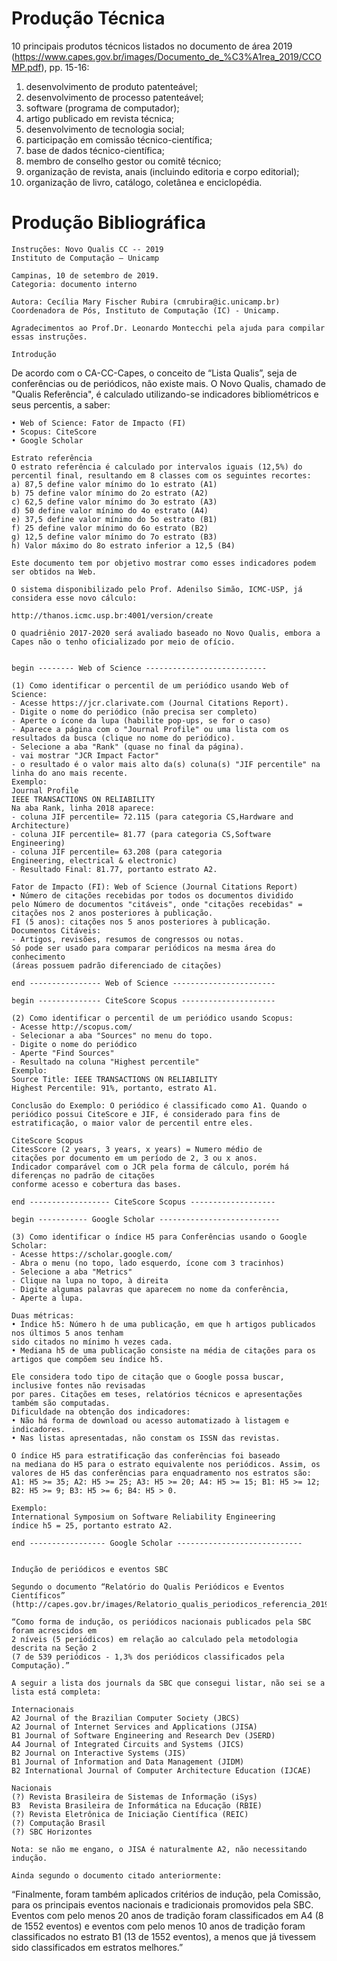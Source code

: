 # Produção Técnica

10 principais produtos técnicos listados no documento de área 2019 (https://www.capes.gov.br/images/Documento_de_%C3%A1rea_2019/CCOMP.pdf), pp. 15-16:

1) desenvolvimento de produto patenteável; 
2) desenvolvimento de processo patenteável; 
1) software (programa de computador); 
1) artigo publicado em revista técnica; 
1) desenvolvimento de tecnologia social; 
1) participação em comissão técnico-científica;
1) base de dados técnico-científica; 
1) membro de conselho gestor ou comitê técnico; 
1) organização de revista, anais (incluindo editoria e corpo editorial); 
1) organização de livro, catálogo, coletânea e enciclopédia.


# Produção Bibliográfica

~~~
Instruções: Novo Qualis CC -- 2019
Instituto de Computação – Unicamp

Campinas, 10 de setembro de 2019.
Categoria: documento interno

Autora: Cecília Mary Fischer Rubira (cmrubira@ic.unicamp.br)
Coordenadora de Pós, Instituto de Computação (IC) - Unicamp.

Agradecimentos ao Prof.Dr. Leonardo Montecchi pela ajuda para compilar essas instruções.

Introdução
~~~
De acordo com o CA-CC-Capes, o conceito de “Lista Qualis”, seja de conferências ou de periódicos, não existe mais. 
O Novo Qualis, chamado de "Qualis Referência", é calculado utilizando-se indicadores bibliométricos e seus percentis, a saber:
~~~
• Web of Science: Fator de Impacto (FI)
• Scopus: CiteScore
• Google Scholar

Estrato referência
O estrato referência é calculado por intervalos iguais (12,5%) do
percentil final, resultando em 8 classes com os seguintes recortes:
a) 87,5 define valor mínimo do 1o estrato (A1)
b) 75 define valor mínimo do 2o estrato (A2)
c) 62,5 define valor mínimo do 3o estrato (A3)
d) 50 define valor mínimo do 4o estrato (A4)
e) 37,5 define valor mínimo do 5o estrato (B1)
f) 25 define valor mínimo do 6o estrato (B2)
g) 12,5 define valor mínimo do 7o estrato (B3)
h) Valor máximo do 8o estrato inferior a 12,5 (B4)

Este documento tem por objetivo mostrar como esses indicadores podem ser obtidos na Web. 

O sistema disponibilizado pelo Prof. Adenilso Simão, ICMC-USP, já considera esse novo cálculo: 

http://thanos.icmc.usp.br:4001/version/create

O quadriênio 2017-2020 será avaliado baseado no Novo Qualis, embora a Capes não o tenho oficializado por meio de ofício.


begin -------- Web of Science ---------------------------

(1) Como identificar o percentil de um periódico usando Web of Science:
- Acesse https://jcr.clarivate.com (Journal Citations Report).
- Digite o nome do periódico (não precisa ser completo)
- Aperte o ícone da lupa (habilite pop-ups, se for o caso)
- Aparece a página com o "Journal Profile" ou uma lista com os resultados da busca (clique no nome do periódico).
- Selecione a aba "Rank" (quase no final da página).
- vai mostrar "JCR Impact Factor"
- o resultado é o valor mais alto da(s) coluna(s) "JIF percentile" na
linha do ano mais recente.
Exemplo:
Journal Profile
IEEE TRANSACTIONS ON RELIABILITY
Na aba Rank, linha 2018 aparece:
- coluna JIF percentile= 72.115 (para categoria CS,Hardware and Architecture)
- coluna JIF percentile= 81.77 (para categoria CS,Software Engineering)
- coluna JIF percentile= 63.208 (para categoria
Engineering, electrical & electronic)
- Resultado Final: 81.77, portanto estrato A2.

Fator de Impacto (FI): Web of Science (Journal Citations Report)
• Número de citações recebidas por todos os documentos dividido
pelo Número de documentos "citáveis", onde "citações recebidas" = citações nos 2 anos posteriores à publicação.
FI (5 anos): citações nos 5 anos posteriores à publicação.
Documentos Citáveis:
- Artigos, revisões, resumos de congressos ou notas.
Só pode ser usado para comparar periódicos na mesma área do conhecimento 
(áreas possuem padrão diferenciado de citações)

end ---------------- Web of Science -----------------------

begin -------------- CiteScore Scopus ---------------------

(2) Como identificar o percentil de um periódico usando Scopus:
- Acesse http://scopus.com/
- Selecionar a aba "Sources" no menu do topo.
- Digite o nome do periódico
- Aperte "Find Sources"
- Resultado na coluna "Highest percentile"
Exemplo:
Source Title: IEEE TRANSACTIONS ON RELIABILITY
Highest Percentile: 91%, portanto, estrato A1.

Conclusão do Exemplo: O periódico é classificado como A1. Quando o
periódico possui CiteScore e JIF, é considerado para fins de
estratificação, o maior valor de percentil entre eles.

CiteScore Scopus
CitesScore (2 years, 3 years, x years) = Numero médio de
citações por documento em um período de 2, 3 ou x anos.
Indicador comparável com o JCR pela forma de cálculo, porém há diferenças no padrão de citações 
conforme acesso e cobertura das bases.

end ------------------ CiteScore Scopus -------------------

begin ----------- Google Scholar ---------------------------

(3) Como identificar o índice H5 para Conferências usando o Google Scholar:
- Acesse https://scholar.google.com/
- Abra o menu (no topo, lado esquerdo, ícone com 3 tracinhos)
- Selecione a aba "Metrics"
- Clique na lupa no topo, à direita
- Digite algumas palavras que aparecem no nome da conferência,
- Aperte a lupa.

Duas métricas:
• Índice h5: Número h de uma publicação, em que h artigos publicados nos últimos 5 anos tenham 
sido citados no mínimo h vezes cada.
• Mediana h5 de uma publicação consiste na média de citações para os
artigos que compõem seu índice h5.

Ele considera todo tipo de citação que o Google possa buscar, inclusive fontes não revisadas 
por pares. Citações em teses, relatórios técnicos e apresentações também são computadas.
Dificuldade na obtenção dos indicadores:
• Não há forma de download ou acesso automatizado à listagem e indicadores.
• Nas listas apresentadas, não constam os ISSN das revistas.

O índice H5 para estratificação das conferências foi baseado
na mediana do H5 para o estrato equivalente nos periódicos. Assim, os
valores de H5 das conferências para enquadramento nos estratos são:
A1: H5 >= 35; A2: H5 >= 25; A3: H5 >= 20; A4: H5 >= 15; B1: H5 >= 12;
B2: H5 >= 9; B3: H5 >= 6; B4: H5 > 0.

Exemplo:
International Symposium on Software Reliability Engineering
índice h5 = 25, portanto estrato A2.

end ----------------- Google Scholar ----------------------------


Indução de periódicos e eventos SBC

Segundo o documento “Relatório do Qualis Periódicos e Eventos Científicos” 
(http://capes.gov.br/images/Relatorio_qualis_periodicos_referencia_2019/Ciencia_Computacao.pdf): 

“Como forma de indução, os periódicos nacionais publicados pela SBC foram acrescidos em 
2 níveis (5 periódicos) em relação ao calculado pela metodologia descrita na Seção 2 
(7 de 539 periódicos - 1,3% dos periódicos classificados pela Computação).”

A seguir a lista dos journals da SBC que consegui listar, não sei se a lista está completa:

Internacionais
A2 Journal of the Brazilian Computer Society (JBCS)
A2 Journal of Internet Services and Applications (JISA)
B1 Journal of Software Engineering and Research Dev (JSERD)
A4 Journal of Integrated Circuits and Systems (JICS)
B2 Journal on Interactive Systems (JIS)
B1 Journal of Information and Data Management (JIDM)
B2 International Journal of Computer Architecture Education (IJCAE)

Nacionais
(?) Revista Brasileira de Sistemas de Informação (iSys)
B3  Revista Brasileira de Informática na Educação (RBIE)
(?) Revista Eletrônica de Iniciação Científica (REIC)
(?) Computação Brasil
(?) SBC Horizontes

Nota: se não me engano, o JISA é naturalmente A2, não necessitando indução.

Ainda segundo o documento citado anteriormente:
~~~
“Finalmente, foram também aplicados critérios de indução, pela Comissão, para os principais eventos nacionais e tradicionais promovidos pela SBC. Eventos com pelo menos 20 anos de tradição foram classificados em A4 (8 de 1552 eventos) e eventos com pelo menos 10 anos de tradição foram classificados no estrato B1 (13 de 1552 eventos), a menos que já tivessem sido classificados em estratos melhores.”

